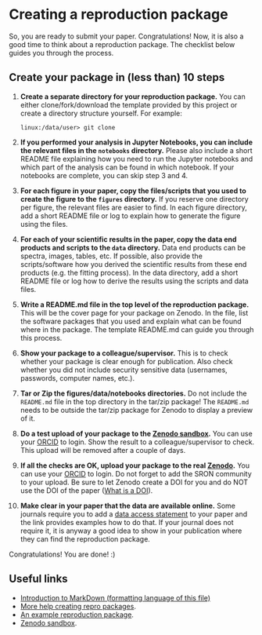 # Creating a reproduction package

So, you are ready to submit your paper. Congratulations! Now, it is also a good time to think about a 
reproduction package. The checklist below guides you through the process.

## Create your package in (less than) 10 steps

1. **Create a separate directory for your reproduction package.** You can either clone/fork/download 
the template provided by this project or create a directory structure yourself. For example:
    ```
    linux:/data/user> git clone 
    ```
2. **If you performed your analysis in Jupyter Notebooks, you can include the relevant files in the
``notebooks`` directory.** Please also include a short README file explaining how you need to run the
Jupyter notebooks and which part of the analysis can be found in which notebook. If your notebooks 
are complete, you can skip step 3 and 4. 

3. **For each figure in your paper, copy the files/scripts that you used to create the figure to the
``figures`` directory.** If you reserve one directory per figure, the relevant files are easier to find.
In each figure directory, add a short README file or log to explain how to generate the figure using the files.

4. **For each of your scientific results in the paper, copy the data end products and scripts to the 
``data`` directory.**  Data end products can be spectra, images, tables, etc. If possible, also provide 
the scripts/software how you derived the scientific results from these end products (e.g. the fitting process).
In the data directory, add a short README file or log how to derive the results using the scripts and 
data files.

5. **Write a README.md file in the top level of the reproduction package.** This will be the cover page for 
your package on Zenodo. In the file, list the software packages that you used and explain what can be found 
where in the package. The template README.md can guide you through this process.
 
6. **Show your package to a colleague/supervisor.** This is to check whether your package is clear enough 
for publication. Also check whether you did not include security sensitive data (usernames, passwords, 
computer names, etc.).

7. **Tar or Zip the figures/data/notebooks directories.** Do not include the ``README.md`` file in the top 
directory in the tar/zip package! The ``README.md`` needs to be outside the tar/zip package for Zenodo to 
display a preview of it.

8. **Do a test upload of your package to the [Zenodo sandbox](https://sandbox.zenodo.org/).** You can use 
your [ORCID](https://orcid.org/) to login. Show the result to a colleague/supervisor to check. This upload
will be removed after a couple of days.

9. **If all the checks are OK, upload your package to the real [Zenodo](https://zenodo.org).**
You can use your [ORCID](https://orcid.org/) to login. Do not forget to add the SRON community to your upload.
Be sure to let Zenodo create a DOI for you and do NOT use the DOI of the paper ([What is a DOI](https://en.wikipedia.org/wiki/Digital_object_identifier)).  

10. **Make clear in your paper that the data are available online.** Some journals require you to add a [data access statement](https://library.bath.ac.uk/research-data/archiving-and-sharing/data-access-statements#:~:text=Data%20access%20statements%2C%20also%20known,conditions%20they%20can%20be%20accessed.)
to your paper and the link provides examples how to do that. If your journal does not require it, it is 
anyway a good idea to show in your publication where they can find the reproduction package.
 
Congratulations! You are done! :)

## Useful links

- [Introduction to MarkDown (formatting language of this file)](https://guides.github.com/features/mastering-markdown/)
- [More help creating repro packages](https://personal.sron.nl/~jellep/openscience/).
- [An example reproduction package](https://doi.org/10.5281/zenodo.3543610).
- [Zenodo sandbox](https://sandbox.zenodo.org/).

